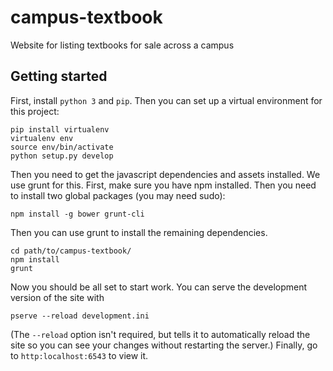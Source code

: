 campus-textbook
===============

Website for listing textbooks for sale across a campus

## Getting started

First, install `python 3` and `pip`. Then you can set up a virtual environment for this project:

    pip install virtualenv
    virtualenv env
    source env/bin/activate
    python setup.py develop

Then you need to get the javascript dependencies and assets installed. We use grunt for this. First, make sure you have npm installed. Then you need to install two global packages (you may need sudo):

    npm install -g bower grunt-cli

Then you can use grunt to install the remaining dependencies.

    cd path/to/campus-textbook/
    npm install
    grunt

Now you should be all set to start work. You can serve the development version of the site with

    pserve --reload development.ini

(The `--reload` option isn't required, but tells it to automatically reload the site so you can see your changes without restarting the server.)
Finally, go to `http:localhost:6543` to view it.
